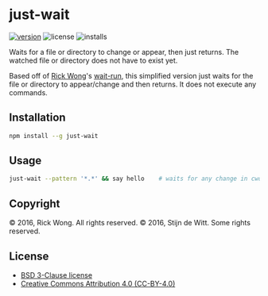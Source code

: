 # just-wait

[![version](https://img.shields.io/npm/v/just-wait.svg)](https://npmjs.org/package/just-wait) ![license](https://img.shields.io/npm/l/just-wait.svg) ![installs](https://img.shields.io/npm/dt/just-wait.svg)

Waits for a file or directory to change or appear, then just returns. The watched file or directory does not have to exist yet.

Based off of [Rick Wong](https://github.com/RickWong)'s [wait-run](https://www.npmjs.com/package/wait-run),
this simplified version just waits for the file or directory to appear/change and then returns. It does not
execute any commands.

## Installation

```bash
npm install --g just-wait
```

## Usage

```bash
just-wait --pattern '*.*' && say hello    # waits for any change in cwd then runs once.
```

## Copyright 
© 2016, Rick Wong. All rights reserved.
© 2016, Stijn de Witt. Some rights reserved.

## License
* [BSD 3-Clause license](https://opensource.org/licenses/BSD-3-Clause)
* [Creative Commons Attribution 4.0 (CC-BY-4.0)](https://creativecommons.org/licenses/by/4.0/)
